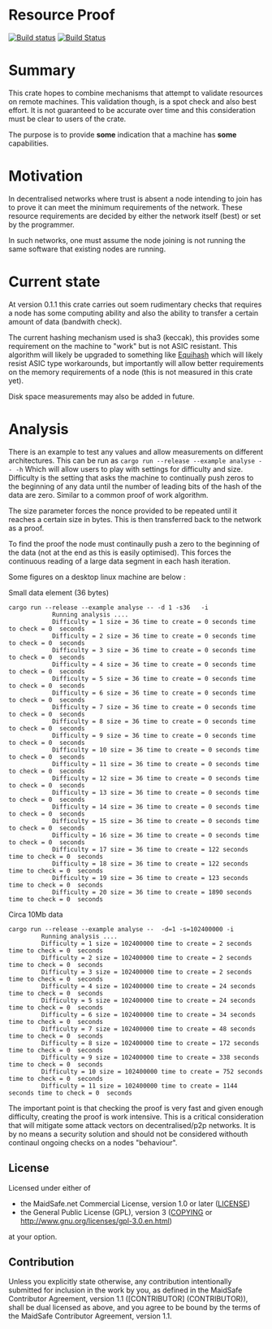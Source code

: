 # Resource Proof

[![Build
status](https://ci.appveyor.com/api/projects/status/fcpgnw8kya193w87?svg=true)](https://ci.appveyor.com/project/dirvine/resource-proof)
[![Build
Status](https://travis-ci.org/dirvine/resource_proof.svg?branch=master)](https://travis-ci.org/dirvine/resource_proof)

# Summary

This crate hopes to combine mechanisms that attempt to validate resources on remote machines. This
validation though, is a spot check and also best effort. It is not guaranteed to be accurate over
time and this consideration must be clear to users of the crate.

The purpose is to provide **some** indication that a machine has **some** capabilities.

# Motivation

In decentralised networks where trust is absent a node intending to join has to prove it can meet
the minimum requirements of the network. These resource requirements are  decided by either the
network itself (best) or set by the programmer.

In such networks, one must assume the node joining is not running the same software that existing
nodes are running.

# Current state

At version 0.1.1 this crate carries out soem rudimentary checks that requires a node has some
computing ability and also the ability to transfer a certain amount of data (bandwith check).

The current hashing mechanism used is sha3 (keccak), this provides some requirement on the machine
to "work" but is not ASIC resistant. This algorithm will likely be upgraded to something like
[Equihash](https://www.internetsociety.org/sites/default/files/blogs-media/equihash-asymmetric-proof-of-work-based-generalized-birthday-problem.pdf)
which will likely resist ASIC type workarounds, but importantly will allow better requirements on
the memory requirements of a node (this is not measured in this crate yet).

Disk space measurements may  also be added in future.

# Analysis

There is an example to test any values and allow measurements on different architectures. This can
be run as
```cargo run --release --example analyse -- -h```
Which will allow users to play with settings for difficulty and size. Difficulty is the setting that
asks the machine to continually push zeros to the beginning of any data until the number of leading
bits of the hash of the data are zero. Similar to a common proof of work algorithm.

The size parameter forces the nonce provided to be repeated until it reaches a certain size in
bytes. This is then transferred back to the network as a proof.

To find the proof the node must continaully push a zero to the beginning of the data (not at the end
as this is easily optimised). This forces the continuous reading of a large data segment in each
hash iteration.

Some figures on a desktop linux machine are below :

Small data element (36 bytes)
```
cargo run --release --example analyse -- -d 1 -s36   -i
            Running analysis ....
            Difficulty = 1 size = 36 time to create = 0 seconds time to check = 0  seconds
            Difficulty = 2 size = 36 time to create = 0 seconds time to check = 0  seconds
            Difficulty = 3 size = 36 time to create = 0 seconds time to check = 0  seconds
            Difficulty = 4 size = 36 time to create = 0 seconds time to check = 0  seconds
            Difficulty = 5 size = 36 time to create = 0 seconds time to check = 0  seconds
            Difficulty = 6 size = 36 time to create = 0 seconds time to check = 0  seconds
            Difficulty = 7 size = 36 time to create = 0 seconds time to check = 0  seconds
            Difficulty = 8 size = 36 time to create = 0 seconds time to check = 0  seconds
            Difficulty = 9 size = 36 time to create = 0 seconds time to check = 0  seconds
            Difficulty = 10 size = 36 time to create = 0 seconds time to check = 0  seconds
            Difficulty = 11 size = 36 time to create = 0 seconds time to check = 0  seconds
            Difficulty = 12 size = 36 time to create = 0 seconds time to check = 0  seconds
            Difficulty = 13 size = 36 time to create = 0 seconds time to check = 0  seconds
            Difficulty = 14 size = 36 time to create = 0 seconds time to check = 0  seconds
            Difficulty = 15 size = 36 time to create = 0 seconds time to check = 0  seconds
            Difficulty = 16 size = 36 time to create = 0 seconds time to check = 0  seconds
            Difficulty = 17 size = 36 time to create = 122 seconds time to check = 0  seconds
            Difficulty = 18 size = 36 time to create = 122 seconds time to check = 0  seconds
            Difficulty = 19 size = 36 time to create = 123 seconds time to check = 0  seconds
            Difficulty = 20 size = 36 time to create = 1890 seconds time to check = 0  seconds
```
Circa 10Mb data
```
cargo run --release --example analyse --  -d=1 -s=102400000 -i
         Running analysis ....
         Difficulty = 1 size = 102400000 time to create = 2 seconds time to check = 0  seconds
         Difficulty = 2 size = 102400000 time to create = 2 seconds time to check = 0  seconds
         Difficulty = 3 size = 102400000 time to create = 2 seconds time to check = 0  seconds
         Difficulty = 4 size = 102400000 time to create = 24 seconds time to check = 0  seconds
         Difficulty = 5 size = 102400000 time to create = 24 seconds time to check = 0  seconds
         Difficulty = 6 size = 102400000 time to create = 34 seconds time to check = 0  seconds
         Difficulty = 7 size = 102400000 time to create = 48 seconds time to check = 0  seconds
         Difficulty = 8 size = 102400000 time to create = 172 seconds time to check = 0  seconds
         Difficulty = 9 size = 102400000 time to create = 338 seconds time to check = 0  seconds
         Difficulty = 10 size = 102400000 time to create = 752 seconds time to check = 0  seconds
         Difficulty = 11 size = 102400000 time to create = 1144 seconds time to check = 0  seconds

```

The important point is that checking the proof is very fast and given enough difficulty, creating
the proof is work intensive. This is a critical consideration that will mitigate some attack vectors
on decentralised/p2p networks. It is by no means a security solution and should not be considered
withouth continaul ongoing checks on a nodes "behaviour".


## License

Licensed under either of

* the MaidSafe.net Commercial License, version 1.0 or later ([LICENSE](LICENSE))
* the General Public License (GPL), version 3 ([COPYING](COPYING) or http://www.gnu.org/licenses/gpl-3.0.en.html)

at your option.

## Contribution

Unless you explicitly state otherwise, any contribution intentionally submitted for inclusion in the
work by you, as defined in the MaidSafe Contributor Agreement, version 1.1 ([CONTRIBUTOR]
(CONTRIBUTOR)), shall be dual licensed as above, and you agree to be bound by the terms of the
MaidSafe Contributor Agreement, version 1.1.
